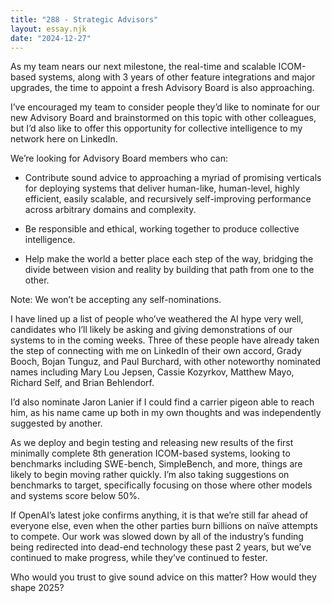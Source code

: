 ```yaml
---
title: "288 - Strategic Advisors"
layout: essay.njk
date: "2024-12-27"
---
```


As my team nears our next milestone, the real-time and scalable ICOM-based systems, along with 3 years of other feature integrations and major upgrades, the time to appoint a fresh Advisory Board is also approaching.

I’ve encouraged my team to consider people they’d like to nominate for our new Advisory Board and brainstormed on this topic with other colleagues, but I’d also like to offer this opportunity for collective intelligence to my network here on LinkedIn.

We’re looking for Advisory Board members who can:

- Contribute sound advice to approaching a myriad of promising verticals for deploying systems that deliver human-like, human-level, highly efficient, easily scalable, and recursively self-improving performance across arbitrary domains and complexity.

- Be responsible and ethical, working together to produce collective intelligence.

- Help make the world a better place each step of the way, bridging the divide between vision and reality by building that path from one to the other.

Note: We won’t be accepting any self-nominations.

I have lined up a list of people who’ve weathered the AI hype very well, candidates who I’ll likely be asking and giving demonstrations of our systems to in the coming weeks. Three of these people have already taken the step of connecting with me on LinkedIn of their own accord, Grady Booch, Bojan Tunguz, and Paul Burchard, with other noteworthy nominated names including Mary Lou Jepsen, Cassie Kozyrkov, Matthew Mayo, Richard Self, and Brian Behlendorf.

I’d also nominate Jaron Lanier if I could find a carrier pigeon able to reach him, as his name came up both in my own thoughts and was independently suggested by another.

As we deploy and begin testing and releasing new results of the first minimally complete 8th generation ICOM-based systems, looking to benchmarks including SWE-bench, SimpleBench, and more, things are likely to begin moving rather quickly. I’m also taking suggestions on benchmarks to target, specifically focusing on those where other models and systems score below 50%.

If OpenAI’s latest joke confirms anything, it is that we’re still far ahead of everyone else, even when the other parties burn billions on naïve attempts to compete. Our work was slowed down by all of the industry’s funding being redirected into dead-end technology these past 2 years, but we’ve continued to make progress, while they’ve continued to fester.

Who would you trust to give sound advice on this matter? How would they shape 2025?